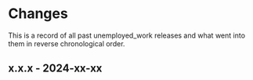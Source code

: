 # Changes

This is a record of all past unemployed_work releases and what went into
them in reverse chronological order.


## x.x.x - 2024-xx-xx
